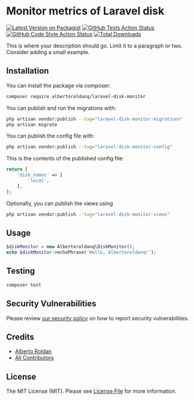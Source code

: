 # Monitor metrics of Laravel disk

[![Latest Version on Packagist](https://img.shields.io/packagist/v/albertoroldanq/laravel-disk-monitor.svg?style=flat-square)](https://packagist.org/packages/albertoroldanq/laravel-disk-monitor)
[![GitHub Tests Action Status](https://img.shields.io/github/actions/workflow/status/albertoroldanq/laravel-disk-monitor/run-tests.yml?branch=main&label=tests&style=flat-square)](https://github.com/albertoroldanq/laravel-disk-monitor/actions?query=workflow%3Arun-tests+branch%3Amain)
[![GitHub Code Style Action Status](https://img.shields.io/github/actions/workflow/status/albertoroldanq/laravel-disk-monitor/fix-php-code-style-issues.yml?branch=main&label=code%20style&style=flat-square)](https://github.com/albertoroldanq/laravel-disk-monitor/actions?query=workflow%3A"Fix+PHP+code+style+issues"+branch%3Amain)
[![Total Downloads](https://img.shields.io/packagist/dt/albertoroldanq/laravel-disk-monitor.svg?style=flat-square)](https://packagist.org/packages/albertoroldanq/laravel-disk-monitor)

This is where your description should go. Limit it to a paragraph or two. Consider adding a small example.

## Installation

You can install the package via composer:

```bash
composer require albertoroldanq/laravel-disk-monitor
```

You can publish and run the migrations with:

```bash
php artisan vendor:publish --tag="laravel-disk-monitor-migrations"
php artisan migrate
```

You can publish the config file with:

```bash
php artisan vendor:publish --tag="laravel-disk-monitor-config"
```

This is the contents of the published config file:

```php
return [
    'disk_names' => [
        'local',
    ],
];
```

Optionally, you can publish the views using

```bash
php artisan vendor:publish --tag="laravel-disk-monitor-views"
```

## Usage

```php
$diskMonitor = new Albertoroldanq\DiskMonitor();
echo $diskMonitor->echoPhrase('Hello, Albertoroldanq!');
```

## Testing

```bash
composer test
```

## Security Vulnerabilities

Please review [our security policy](../../security/policy) on how to report security vulnerabilities.

## Credits

- [Alberto Roldan](https://github.com/albertoroldanq)
- [All Contributors](../../contributors)

## License

The MIT License (MIT). Please see [License File](LICENSE.md) for more information.
